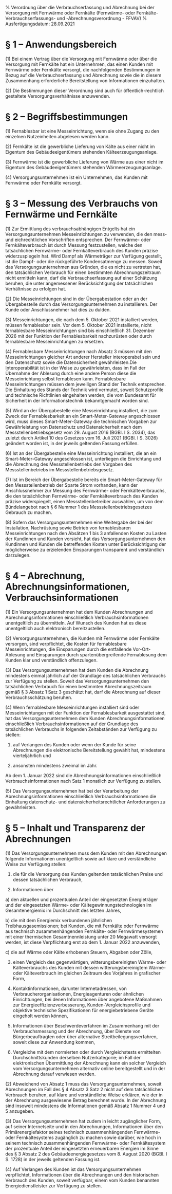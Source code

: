 % Verordnung über die Verbrauchserfassung und Abrechnung bei der Versorgung mit Fernwärme oder Fernkälte  (Fernwärme- oder Fernkälte-Verbrauchserfassungs- und -Abrechnungsverordnung - FFVAV)
% Ausfertigungsdatum: 28.09.2021
 
# § 1 – Anwendungsbereich

(1) Bei einem Vertrag über die Versorgung mit Fernwärme oder über die Versorgung mit Fernkälte hat ein Unternehmen, das einen Kunden mit Fernwärme oder Fernkälte versorgt, die nachfolgenden Bestimmungen in Bezug auf die Verbrauchserfassung und Abrechnung sowie die in diesem Zusammenhang erforderliche Bereitstellung von Informationen einzuhalten.

(2) Die Bestimmungen dieser Verordnung sind auch für öffentlich-rechtlich gestaltete Versorgungsverhältnisse anzuwenden.

# § 2 – Begriffsbestimmungen

(1) Fernablesbar ist eine Messeinrichtung, wenn sie ohne Zugang zu den einzelnen Nutzeinheiten abgelesen werden kann.

(2) Fernkälte ist die gewerbliche Lieferung von Kälte aus einer nicht im Eigentum des Gebäudeeigentümers stehenden Kälteerzeugungsanlage.

(3) Fernwärme ist die gewerbliche Lieferung von Wärme aus einer nicht im Eigentum des Gebäudeeigentümers stehenden Wärmeerzeugungsanlage.

(4) Versorgungsunternehmen ist ein Unternehmen, das Kunden mit Fernwärme oder Fernkälte versorgt.

# § 3 – Messung des Verbrauchs von Fernwärme und Fernkälte

(1) Zur Ermittlung des verbrauchsabhängigen Entgelts hat ein Versorgungsunternehmen Messeinrichtungen zu verwenden, die den mess- und eichrechtlichen Vorschriften entsprechen. Der Fernwärme- oder Fernkälteverbrauch ist durch Messung festzustellen, welche den tatsächlichen Fernwärme- oder Fernkälteverbrauch des Kunden präzise widerzuspiegeln hat. Wird Dampf als Wärmeträger zur Verfügung gestellt, ist die Dampf- oder die rückgeführte Kondensatmenge zu messen. Soweit das Versorgungsunternehmen aus Gründen, die es nicht zu vertreten hat, den tatsächlichen Verbrauch für einen bestimmten Abrechnungszeitraum nicht ermitteln kann, darf die Verbrauchserfassung auf einer Schätzung beruhen, die unter angemessener Berücksichtigung der tatsächlichen Verhältnisse zu erfolgen hat.

(2) Die Messeinrichtungen sind in der Übergabestation oder an der Übergabestelle durch das Versorgungsunternehmen zu installieren. Der Kunde oder Anschlussnehmer hat dies zu dulden.

(3) Messeinrichtungen, die nach dem 5. Oktober 2021 installiert werden, müssen fernablesbar sein. Vor dem 5. Oktober 2021 installierte, nicht fernablesbare Messeinrichtungen sind bis einschließlich 31. Dezember 2026 mit der Funktion der Fernablesbarkeit nachzurüsten oder durch fernablesbare Messeinrichtungen zu ersetzen.

(4) Fernablesbare Messeinrichtungen nach Absatz 3 müssen mit den Messeinrichtungen gleicher Art anderer Hersteller interoperabel sein und den Datenschutz sowie die Datensicherheit gewährleisten.Die Interoperabilität ist in der Weise zu gewährleisten, dass im Fall der Übernahme der Ablesung durch eine andere Person diese die Messeinrichtung selbst fernablesen kann. Fernablesbare Messeinrichtungen müssen dem jeweiligen Stand der Technik entsprechen. Die Einhaltung des Stands der Technik wird vermutet, soweit Schutzprofile und technische Richtlinien eingehalten werden, die vom Bundesamt für Sicherheit in der Informationstechnik bekanntgemacht worden sind.

(5) Wird an der Übergabestelle eine Messeinrichtung installiert, die zum Zweck der Fernablesbarkeit an ein Smart-Meter-Gateway angeschlossen wird, muss dieses Smart-Meter-Gateway die technischen Vorgaben zur Gewährleistung von Datenschutz und Datensicherheit nach dem Messstellenbetriebsgesetz vom 29. August 2016 (BGBl. I S. 2034), das zuletzt durch Artikel 10 des Gesetzes vom 16. Juli 2021 (BGBl. I S. 3026) geändert worden ist, in der jeweils geltenden Fassung erfüllen.

(6) Ist an der Übergabestelle eine Messeinrichtung installiert, die an ein Smart-Meter-Gateway angeschlossen ist, unterliegen die Einrichtung und die Abrechnung des Messstellenbetriebs den Vorgaben des Messstellenbetriebs im Messstellenbetriebsgesetz.

(7) Ist im Bereich der Übergabestelle bereits ein Smart-Meter-Gateway für den Messstellenbetrieb der Sparte Strom vorhanden, kann der Anschlussnehmer zur Messung des Fernwärme- oder Fernkälteverbrauchs, die den tatsächlichen Fernwärme- oder Fernkälteverbrauch des Kunden präzise widerspiegelt, einen Messstellenbetreiber auswählen, um von dem Bündelangebot nach § 6 Nummer 1 des Messstellenbetriebsgesetzes Gebrauch zu machen.

(8) Sofern das Versorgungsunternehmen eine Weitergabe der bei der Installation, Nachrüstung sowie Betrieb von fernablesbaren Messeinrichtungen nach den Absätzen 1 bis 3 anfallenden Kosten zu Lasten der Kundinnen und Kunden vorsieht, hat das Versorgungsunternehmen den Kundinnen und Kunden die betreffenden Kosten unter Berücksichtigung der möglicherweise zu erzielenden Einsparungen transparent und verständlich darzulegen.

# § 4 – Abrechnung, Abrechnungsinformationen, Verbrauchsinformationen

(1) Ein Versorgungsunternehmen hat dem Kunden Abrechnungen und Abrechnungsinformationen einschließlich Verbrauchsinformationen unentgeltlich zu übermitteln. Auf Wunsch des Kunden hat es diese unentgeltlich auch elektronisch bereitzustellen.

(2) Versorgungsunternehmen, die Kunden mit Fernwärme oder Fernkälte versorgen, sind verpflichtet, die Kosten für fernablesbare Messeinrichtungen, die Einsparungen durch die entfallende Vor-Ort-Ablesung und Einsparungen durch spartenübergreifende Fernablesung dem Kunden klar und verständlich offenzulegen.

(3) Das Versorgungsunternehmen hat dem Kunden die Abrechnung mindestens einmal jährlich auf der Grundlage des tatsächlichen Verbrauchs zur Verfügung zu stellen. Soweit das Versorgungsunternehmen den tatsächlichen Verbrauch für einen bestimmten Abrechnungszeitraum gemäß § 3 Absatz 1 Satz 3 geschätzt hat, darf die Abrechnung auf dieser Verbrauchsschätzung beruhen.

(4) Wenn fernablesbare Messeinrichtungen installiert sind oder Messeinrichtungen mit der Funktion der Fernablesbarkeit ausgestattet sind, hat das Versorgungsunternehmen dem Kunden Abrechnungsinformationen einschließlich Verbrauchsinformationen auf der Grundlage des tatsächlichen Verbrauchs in folgenden Zeitabständen zur Verfügung zu stellen:

1. auf Verlangen des Kunden oder wenn der Kunde für seine Abrechnungen die elektronische Bereitstellung gewählt hat, mindestens vierteljährlich und

2. ansonsten mindestens zweimal im Jahr.

Ab dem 1. Januar 2022 sind die Abrechnungsinformationen einschließlich Verbrauchsinformationen nach Satz 1 monatlich zur Verfügung zu stellen.

(5) Das Versorgungsunternehmen hat bei der Verarbeitung der Abrechnungsinformationen einschließlich Verbrauchsinformationen die Einhaltung datenschutz- und datensicherheitsrechtlicher Anforderungen zu gewährleisten.

# § 5 – Inhalt und Transparenz der Abrechnungen

(1) Das Versorgungsunternehmen muss dem Kunden mit den Abrechnungen folgende Informationen unentgeltlich sowie auf klare und verständliche Weise zur Verfügung stellen:

1. die für die Versorgung des Kunden geltenden tatsächlichen Preise und dessen tatsächlichen Verbrauch,

2. Informationen über

a) den aktuellen und prozentualen Anteil der eingesetzten Energieträger und der eingesetzten Wärme- oder Kältegewinnungstechnologien im Gesamtenergiemix im Durchschnitt des letzten Jahres,

b) die mit dem Energiemix verbundenen jährlichen Treibhausgasemissionen; bei Kunden, die mit Fernkälte oder Fernwärme aus technisch zusammenhängenden Fernkälte- oder Fernwärmesystemen mit einer thermischen Gesamtnennleistung unter 20 Megawatt versorgt werden, ist diese Verpflichtung erst ab dem 1. Januar 2022 anzuwenden,

c) die auf Wärme oder Kälte erhobenen Steuern, Abgaben oder Zölle,

3. einen Vergleich des gegenwärtigen, witterungsbereinigten Wärme- oder Kälteverbrauchs des Kunden mit dessen witterungsbereinigtem Wärme- oder Kälteverbrauch im gleichen Zeitraum des Vorjahres in grafischer Form,

4. Kontaktinformationen, darunter Internetadressen, von Verbraucherorganisationen, Energieagenturen oder ähnlichen Einrichtungen, bei denen Informationen über angebotene Maßnahmen zur Energieeffizienzverbesserung, Kunden-Vergleichsprofile und objektive technische Spezifikationen für energiebetriebene Geräte eingeholt werden können,

5. Informationen über Beschwerdeverfahren im Zusammenhang mit der Verbrauchsmessung und der Abrechnung, über Dienste von Bürgerbeauftragten oder über alternative Streitbeilegungsverfahren, soweit diese zur Anwendung kommen,

6. Vergleiche mit dem normierten oder durch Vergleichstests ermittelten Durchschnittskunden derselben Nutzerkategorie; im Fall der elektronischen Übermittlung der Abrechnung kann ein solcher Vergleich vom Versorgungsunternehmen alternativ online bereitgestellt und in der Abrechnung darauf verwiesen werden.

(2) Abweichend von Absatz 1 muss das Versorgungsunternehmen, soweit Abrechnungen im Fall des § 4 Absatz 3 Satz 2 nicht auf dem tatsächlichen Verbrauch beruhen, auf klare und verständliche Weise erklären, wie der in der Abrechnung ausgewiesene Betrag berechnet wurde. In der Abrechnung sind insoweit mindestens die Informationen gemäß Absatz 1 Nummer 4 und 5 anzugeben.

(3) Das Versorgungsunternehmen hat zudem in leicht zugänglicher Form, auf seiner Internetseite und in den Abrechnungen, Informationen über den Primärenergiefaktor seines technisch zusammenhängenden Fernwärme- oder Fernkältesystems zugänglich zu machen sowie darüber, wie hoch in seinem technisch zusammenhängenden Fernwärme- oder Fernkältesystem der prozentuale Anteil der eingesetzten erneuerbaren Energien im Sinne des § 3 Absatz 2 des Gebäudeenergiegesetzes vom 8. August 2020 (BGBl. I S. 1728) in der jeweils geltenden Fassung ist.

(4) Auf Verlangen des Kunden ist das Versorgungsunternehmen verpflichtet, Informationen über die Abrechnungen und den historischen Verbrauch des Kunden, soweit verfügbar, einem vom Kunden benannten Energiedienstleister zur Verfügung zu stellen.
